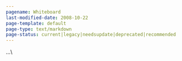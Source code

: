 ```yaml
---
pagename: Whiteboard
last-modified-date: 2008-10-22
page-template: default
page-type: text/markdown
page-status: current|legacy|needsupdate|deprecated|recommended
---
```

\...\

